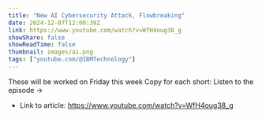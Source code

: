 ```yaml
---
title: "New AI Cybersecurity Attack, Flowbreaking"
date: 2024-12-07T12:00:39Z
link: https://www.youtube.com/watch?v=WfH4oug38_g
showShare: false
showReadTime: false
thumbnail: images/ai.png
tags: ["youtube.com/@IBMTechnology"]
---
```

These will be worked on Friday this week Copy for each short: Listen to the episode →

- Link to article: https://www.youtube.com/watch?v=WfH4oug38_g